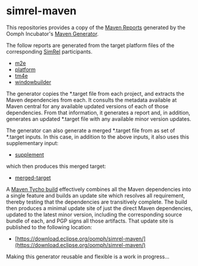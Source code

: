 # simrel-maven

This repositories provides a copy of the [Maven Reports](https://git.eclipse.org/c/oomph/org.eclipse.oomph.incubator.git/tree/maven/org.eclipse.oomph.maven.generator/report) generated by the Oomph Incubator's [Maven Generator](https://git.eclipse.org/c/oomph/org.eclipse.oomph.incubator.git/tree/maven/org.eclipse.oomph.maven.generator).

The follow reports are generated from the target platform files of the corresponding [SimRel](https://ci.eclipse.org/simrel/) participants.

- [m2e](m2e/REPORT.md)
- [platform](platform/REPORT.md)
- [tm4e](tm4e/REPORT.md)
- [windowbuilder](windowbuilder/REPORT.md)

The generator copies the *.target file from each project, and extracts the Maven dependencies from each.
It consults the metadata available at Maven central for any available updated versions of each of those dependencies.
From that information, it generates a report and, in addition, generates an updated *.target file with any available minor version updates.

The generator can also generate a merged *.target file from as set of *.target inputs.
In this case, in addition to the above inputs, it also uses this supplementary input:

- [supplement](supplement/REPORT.md)

which then produces this merged target:

- [merged-target](merged-target/REPORT.md)

A [Maven Tycho build](https://ci.eclipse.org/oomph/job/simrel/job/simrel-maven/) effectively combines all the Maven  dependencies into a single feature and builds an update site which resolves all requirement,
thereby testing that the dependencies are transitively complete.
The build then produces a minimal update site of just the direct Maven dependencies, updated to the latest minor version, including the corresponding source bundle of each, and PGP signs all those artifacts.
That update site is published to the following location:

- [https://download.eclipse.org/oomph/simrel-maven/](https://download.eclipse.org/oomph/simrel-maven/)

Making this generator reusable and flexible is a work in progress...
